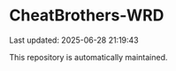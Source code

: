 # CheatBrothers-WRD

Last updated: 2025-06-28 21:19:43

This repository is automatically maintained.

